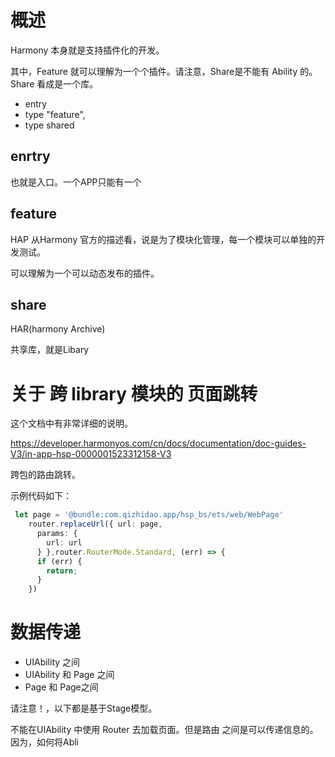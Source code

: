 
# 概述

Harmony 本身就是支持插件化的开发。

其中，Feature 就可以理解为一个个插件。请注意，Share是不能有 Ability 的。Share 看成是一个库。

-  entry
- type "feature",
- type shared


## enrtry

也就是入口。一个APP只能有一个

## feature 

HAP 从Harmony 官方的描述看，说是为了模块化管理，每一个模块可以单独的开发测试。

可以理解为一个可以动态发布的插件。

## share 

HAR(harmony Archive)

共享库，就是Libary


# 关于 跨 library 模块的 页面跳转



这个文档中有非常详细的说明。

https://developer.harmonyos.com/cn/docs/documentation/doc-guides-V3/in-app-hsp-0000001523312158-V3

跨包的路由跳转。

示例代码如下：

```ts
 let page = '@bundle:com.qizhidao.app/hsp_bs/ets/web/WebPage'
    router.replaceUrl({ url: page,
      params: {
        url: url
      } },router.RouterMode.Standard, (err) => {
      if (err) {
        return;
      }
    })
```


# 数据传递

-  UIAbility 之间
-  UIAbility 和 Page 之间
-  Page 和 Page之间


请注意！，以下都是基于Stage模型。

不能在UIAbility 中使用 Router 去加载页面。但是路由 之间是可以传递信息的。因为，如何将Abli

```
```




